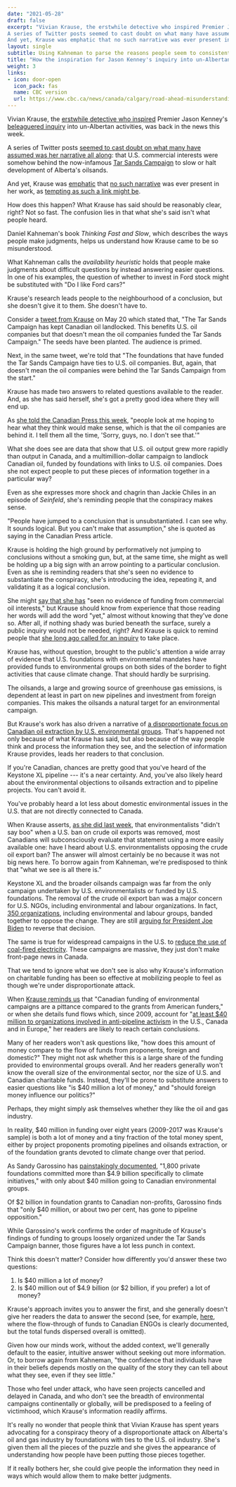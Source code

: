 ```yaml
---
date: "2021-05-28"
draft: false
excerpt: "Vivian Krause, the erstwhile detective who inspired Premier Jason Kenney's beleaguered inquiry into un-Albertan activities, was back in the news this week.<br>
A series of Twitter posts seemed to cast doubt on what many have assumed was her narrative all along: that U.S. commercial interests were somehow behind the now-infamous Tar Sands Campaign to slow or halt development of Alberta's oilsands.<br> 
And yet, Krause was emphatic that no such narrative was ever present in her work, as tempting as such a link might be."
layout: single
subtitle: Using Kahneman to parse the reasons people seem to consistently misunderstand Vivian Krause
title: "How the inspiration for Jason Kenney's inquiry into un-Albertan activities came to be so (mis)understood"
weight: 3
links:
- icon: door-open
  icon_pack: fas
  name: CBC version
  url: https://www.cbc.ca/news/canada/calgary/road-ahead-misunderstanding-vivian-krause-alberta-1.6041661
---
```

Vivian Krause, the [erstwhile detective who inspired](https://calgaryherald.com/news/local-news/corbella-kenney-vows-to-use-krauses-research-to-crush-albertas-enemies) Premier Jason Kenney's [beleaguered inquiry](https://www.cbc.ca/news/canada/calgary/steve-allan-donna-kennedy-glans-inquiry-regrets-1.6036780) into un-Albertan activities, was back in the news this week.

A series of Twitter posts [seemed to cast doubt on what many have assumed was her narrative all along](https://globalnews.ca/news/7883936/vivian-krause-anti-alberta-oil-inquiry-no-evidence/): that U.S. commercial interests were somehow behind the now-infamous [Tar Sands Campaign](https://fairquestions.typepad.com/files/rbf-pp-original-tar-sands-campaign.pdf) to slow or halt development of Alberta's oilsands. 

And yet, Krause was [emphatic](https://twitter.com/FairQuestions/status/1396089547973283841) that [no such narrative](https://twitter.com/FairQuestions/status/1395387412868521989) was ever present in her work, as [tempting as such a link might be](https://twitter.com/FairQuestions/status/1395396744871956481). 

How does this happen? What Krause has said should be reasonably clear, right? Not so fast. The confusion lies in that what she's said isn't what people heard.

Daniel Kahneman's book *Thinking Fast and Slow*, which describes the ways people make judgments, helps us understand how Krause came to be so misunderstood.

What Kahneman calls the *availability heuristic* holds that people make judgments about difficult questions by instead answering easier questions. In one of his examples, the question of whether to invest in Ford stock might be substituted with "Do I like Ford cars?"

Krause's research leads people to the neighbourhood of a conclusion, but she doesn't give it to them. She doesn't have to.

Consider a [tweet from Krause](https://twitter.com/FairQuestions/status/1395390823211048962) on May 20 which stated that, "The Tar Sands Campaign has kept Canadian oil landlocked. This benefits U.S. oil companies but that doesn't mean the oil companies funded the Tar Sands Campaign." The seeds have been planted. The audience is primed.

Next, in the same tweet, we're told that "The foundations that have funded the Tar Sands Campaign have ties to U.S. oil companies. But, again, that doesn't mean the oil companies were behind the Tar Sands Campaign from the start." 

Krause has made two answers to related questions available to the reader. And, as she has said herself, she's got a pretty good idea where they will end up.

As [she told the Canadian Press this week](https://www.theglobeandmail.com/canada/alberta/article-researcher-behind-anti-alberta-inquiry-backs-off-from-one-of-her-major/), "people look at me hoping to hear what they think would make sense, which is that the oil companies are behind it. I tell them all the time, 'Sorry, guys, no. I don't see that.'" 

What she does see are data that show that U.S. oil output grew more rapidly than output in Canada, and a multimillion-dollar campaign to landlock Canadian oil, funded by foundations with links to U.S. oil companies. Does she not expect people to put these pieces of information together in a particular way?

Even as she expresses more shock and chagrin than Jackie Chiles in an episode of *Seinfeld*, she's reminding people that the conspiracy makes sense.

"People have jumped to a conclusion that is unsubstantiated. I can see why. It sounds logical. But you can't make that assumption," she is quoted as saying in the Canadian Press article.

Krause is holding the high ground by performatively not jumping to conclusions without a smoking gun, but, at the same time, she might as well be holding up a big sign with an arrow pointing to a particular conclusion. Even as she is reminding readers that she's seen no evidence to substantiate the conspiracy, she's introducing the idea, repeating it, and validating it as a logical conclusion. 

She might [say that she has](https://twitter.com/FairQuestions/status/1395387412868521989) "seen no evidence of funding from commercial oil interests," but Krause should know from experience that those reading her words will add the word "yet," almost without knowing that they've done so. After all, if nothing shady was buried beneath the surface, surely a public inquiry would not be needed, right? And Krause is quick to remind people that [she long ago called for an inquiry](https://twitter.com/FairQuestions/status/1394875767733972994) to take place. 

Krause has, without question, brought to the public's attention a wide array of evidence that U.S. foundations with environmental mandates have provided funds to environmental groups on both sides of the border to fight activities that cause climate change. That should hardly be surprising. 

The oilsands, a large and growing source of greenhouse gas emissions, is dependent at least in part on new pipelines and investment from foreign companies. This makes the oilsands a natural target for an environmental campaign.

But Krause's work has also driven a narrative of [a disproportionate focus on Canadian oil extraction by U.S. environmental groups](https://www.cbc.ca/news/canada/calgary/anti-pipeline-american-funding-protest-conspiracy-theory-1.4987202). That's happened not only because of what Krause has said, but also because of the way people think and process the information they see, and the selection of information Krause provides, leads her readers to that conclusion.

If you're Canadian, chances are pretty good that you've heard of the Keystone XL pipeline --- it's a near certainty. And, you've also likely heard about the environmental objections to oilsands extraction and to pipeline projects. You can't avoid it.  

You've probably heard a lot less about domestic environmental issues in the U.S. that are not directly connected to Canada.

When Krause asserts, [as she did last week](https://twitter.com/FairQuestions/status/1395451960795361283), that environmentalists "didn't say boo" when a U.S. ban on crude oil exports was removed, most Canadians will subconsciously evaluate that statement using a more easily available one: have I heard about U.S. environmentalists opposing the crude oil export ban? The answer will almost certainly be no because it was not big news here. To borrow again from Kahneman, we're predisposed to think that "what we see is all there is."

Keystone XL and the broader oilsands campaign was far from the only campaign undertaken by U.S. environmentalists or funded by U.S. foundations. The removal of the crude oil export ban was a major concern for U.S. NGOs, including environmental and labour organizations. In fact, [350 organizations](https://www.biologicaldiversity.org/news/press_releases/2016/climate-emergency-04-20-2016.html), including environmental and labour groups, banded together to oppose the change. They are still [arguing for President Joe Biden](https://stopfossilfuelexports.org/#letter) to reverse that decision.

The same is true for widespread campaigns in the U.S. to [reduce the use of coal-fired electricity](https://coal.sierraclub.org/). These campaigns are massive, they just don't make front-page news in Canada. 

That we tend to ignore what we don't see is also why Krause's information on charitable funding has been so effective at mobilizing people to feel as though we're under disproportionate attack.

When [Krause reminds us](https://twitter.com/FairQuestions/status/1395484927227928578) that "Canadian funding of environmental campaigns are a pittance compared to the grants from American funders," or when she details fund flows which, since 2009, account for "[at least $40 million to organizations involved in anti-pipeline activism](https://fairquestions.typepad.com/rethink_campaigns/tar-sands-campaign-400-payments.html) in the U.S., Canada and in Europe," her readers are likely to reach certain conclusions.

Many of her readers won't ask questions like, "how does this amount of money compare to the flow of funds from proponents, foreign and domestic?" They might not ask whether this is a large share of the funding provided to environmental groups overall. And her readers generally won't know the overall size of the environmental sector, nor the size of U.S. and Canadian charitable funds. Instead, they'll be prone to substitute answers to easier questions like "is $40 million a lot of money," and "should foreign money influence our politics?"

Perhaps, they might simply ask themselves whether they like the oil and gas industry.

In reality, $40 million in funding over eight years (2009-2017 was Krause's sample) is both a lot of money and a tiny fraction of the total money spent, either by project proponents promoting pipelines and oilsands extraction, or of the foundation grants devoted to climate change over that period. 

As Sandy Garossino has [painstakingly documented](https://www.nationalobserver.com/2019/10/03/analysis/data-based-dismantling-jason-kenneys-foreign-funding-conspiracy-theory), "1,800 private foundations committed more than $4.9 billion specifically to climate initiatives," with only about $40 million going to Canadian environmental groups.

Of $2 billion in foundation grants to Canadian non-profits, Garossino finds that "only $40 million, or about two per cent, has gone to pipeline opposition."

While Garossino's work confirms the order of magnitude of Krause's findings of funding to groups loosely organized under the Tar Sands Campaign banner, those figures have a lot less punch in context. 

Think this doesn't matter? Consider how differently you'd answer these two questions: 

1.  Is $40 million a lot of money? 
2.  Is $40 million out of $4.9 billion (or $2 billion, if you prefer) a lot of money?

Krause's approach invites you to answer the first, and she generally doesn't give her readers the data to answer the second (see, for example, [here](https://fairquestions.typepad.com/rethink_campaigns/tar-sands-campaign-400-payments.html), where the flow-through of funds to Canadian ENGOs is clearly documented, but the total funds dispersed overall is omitted). 

Given how our minds work, without the added context, we'll generally default to the easier, intuitive answer without seeking out more information. Or, to borrow again from Kahneman, "the confidence that individuals have in their beliefs depends mostly on the quality of the story they can tell about what they see, even if they see little."

Those who feel under attack, who have seen projects cancelled and delayed in Canada, and who don't see the breadth of environmental campaigns continentally or globally, will be predisposed to a feeling of victimhood, which Krause's information readily affirms.

It's really no wonder that people think that Vivian Krause has spent years advocating for a conspiracy theory of a disproportionate attack on Alberta's oil and gas industry by foundations with ties to the U.S. oil industry. She's given them all the pieces of the puzzle and she gives the appearance of understanding how people have been putting those pieces together.

If it really bothers her, she could give people the information they need in ways which would allow them to make better judgments.